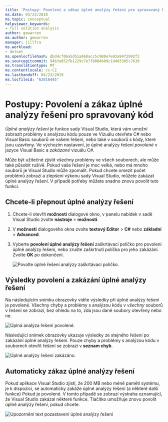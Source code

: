```yaml
---
title: 'Postupy: Povolení a zákaz úplné analýzy řešení pro spravovaný kód'
ms.date: 03/23/2018
ms.topic: conceptual
helpviewer_keywords:
- full solution analysis
author: gewarren
ms.author: gewarren
manager: jillfra
ms.workload:
- dotnet
ms.openlocfilehash: dbd4cf06a5d51a668acc5c980e7e93a94f2992f2
ms.sourcegitcommit: 94b3a052fb1229c7e7f8804b09c1d403385c7630
ms.translationtype: MT
ms.contentlocale: cs-CZ
ms.lasthandoff: 04/23/2019
ms.locfileid: "62816445"
---
```

# <a name="how-to-enable-and-disable-full-solution-analysis-for-managed-code"></a>Postupy: Povolení a zákaz úplné analýzy řešení pro spravovaný kód

*Úplné analýzy řešení* je funkce sady Visual Studio, která vám umožní zobrazit problémy s analýzou kódu pouze ve Vizuálu otevřete C# nebo Visual Basic souborů ve vašem řešení, nebo také v souborů s kódy, které jsou uzavřeny. Ve výchozím nastavení, je úplné analýzy řešení *povolené* v jazyce Visual Basic a *zakázané* vizuálu C#.

Může být užitečné zjistit všechny problémy ve všech souborech, ale může také působit rušivě. Pokud vaše řešení je moc velká, nebo má mnoho souborů je Visual Studio může zpomalit. Pokud chcete omezit počet problémů zobrazí a zlepšení výkonu sady Visual Studio, můžete zakázat úplné analýzy řešení. V případě potřeby můžete snadno znovu povolit tuto funkci.

## <a name="to-toggle-full-solution-analysis"></a>Chcete-li přepnout úplné analýzy řešení

1. Chcete-li otevřít **možnosti** dialogové okno, v panelu nabídek v sadě Visual Studio zvolte **nástroje** > **možnosti**.

1. V **možnosti** dialogového okna zvolte **textový Editor**  >  **C#** nebo **základní**  >  **Advanced**.

1. Vyberte **povolení úplné analýzy řešení** zaškrtávací políčko pro povolení úplné analýzy řešení, nebo zrušte zaškrtnutí políčka pro jeho zakázání. Zvolte **OK** po dokončení.

    ![Povolte úplné řešení analýzy zaškrtávací políčko.](../code-quality/media/options-enable-full-solution-analysis.png)

## <a name="results-of-enabling-and-disabling-full-solution-analysis"></a>Výsledky povolení a zakázání úplné analýzy řešení

Na následujícím snímku obrazovky vidíte výsledky při úplné analýzy řešení je povolené. Všechny chyby a problémy s analýzou kódu v *všechny* souborů v řešení se zobrazí, bez ohledu na to, zda jsou dané soubory otevřeny nebo ne.

![Úplná analýza řešení povolené.](../code-quality/media/fsa_enabled.png)

Následující snímek obrazovky ukazuje výsledky ze stejného řešení po zakázání úplné analýzy řešení. Pouze chyby a problémy s analýzou kódu v souborech otevřít řešení se zobrazí v **seznam chyb**.

![Úplné analýzy řešení zakázáno.](../code-quality/media/fsa_disabled.png)

## <a name="automatically-disable-full-solution-analysis"></a>Automaticky zákaz úplné analýzy řešení

Pokud aplikace Visual Studio zjistí, že 200 MB nebo méně paměti systému, je k dispozici, se automaticky zakáže úplné analýzy řešení (a některé další funkce) Pokud je povolené. V tomto případě se zobrazí výstraha oznamující, že Visual Studio zakázal některé funkce. Tlačítko umožňuje znovu povolit úplné analýzy řešení, pokud chcete.

![Upozornění text pozastavení úplné analýzy řešení](../code-quality/media/fsa_alert.png)